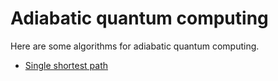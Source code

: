 # Adiabatic quantum computing

Here are some algorithms for adiabatic quantum computing.

- [Single shortest path](shortest_path/single_shortest_path.ipynb)
